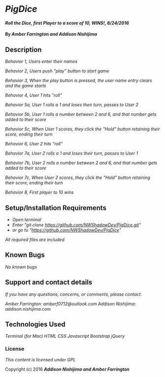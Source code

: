# _PigDice_

#### _Roll the Dice, first Player to a score of 10, WINS!, 8/24/2016_

#### By _**Amber Farrington and Addison Nishijima**_

## Description

_Behavior 1, Users enter their names_

_Behavior 2, Users push "play" button to start game_

_Behavior 3, When the play button is pressed, the user name entry clears and the game starts_

_Behavior 4, User 1 hits "roll"_

_Behavior 5a, User 1 rolls a 1 and loses their turn, passes to User 2_

_Behavior 5b, User 1 rolls a number between 2 and 6, and that number gets added to their score_

_Behavior 5c, When User 1 scores, they click the "Hold" button retaining their score, ending their turn_

_Behavior 6, User 2 hits "roll"_

_Behavior 7a, User 2 rolls a 1 and loses their turn, passes to User 1_

_Behavior 7b, User 2 rolls a number between 2 and 6, and that number gets added to their score_

_Behavior 7c, When User 2 scores, they click the "Hold" button retaining their score, ending their turn_

_Behavior 8, First player to 10 wins_

## Setup/Installation Requirements

* _Open terminal_
* _Enter "git clone https://github.com/NWShadowDev/PigDice.git"_
* _or go to "https://github.com/NWShadowDev/PigDice"_

_All required files are included_

## Known Bugs

_No known bugs_

## Support and contact details

_If you have any questions, concerns, or comments, please contact:_

_Amber Farrington: amberf0712@outlook.com_
_Addison Nishijima: addison.nishijima.com_

## Technologies Used

_Terminal (for Mac)_
_HTML_
_CSS_
_Javascript_
_Bootstrap_
_jQuery_

### License

*This content is licensed under GPL*

Copyright (c) 2016 **_Addison Nishijima and Amber Farrington_**
